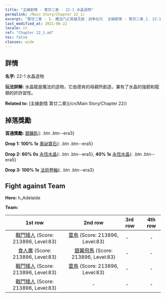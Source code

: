 ```yaml
---
title: "主線劇情 - 第廿二章 - 22-1 水晶造物"
permalink: /Main Story/Chapter 22_1/
excerpt: "第廿二章 - 1. 魔法门之英雄无敌：战争纪元  主線劇情 - 第廿二章_1. 22-1 水晶造物"
last_modified_at: 2021-06-22
locale: cn
ref: "Chapter 22_1.md"
toc: false
classes: wide
---
```


## 詳情

 **名字:** 22-1 水晶造物

 **玩法詳解:** 水晶龍是魔法的造物，它由德肯的母親所創造，兼有了水晶的強韌和龍類的奸詐習性。

 **Related to:** [主線劇情 第廿二章](/cn/Main Story/Chapter 22/)

## 掉落獎勵

 **首通獎勵:** [銀鑰匙](/cn/Items/con_693/){: .btn .btn--era3}

 **Drop 1:** **100% 1x** [奧祕寶石](/cn/Items/mat_79/){: .btn .btn--era5}

 **Drop 2:** **60% 0x** [永恆水晶](/cn/Items/mat_73/){: .btn .btn--era5}, **40% 1x** [永恆水晶](/cn/Items/mat_73/){: .btn .btn--era5}

 **Drop 3:** **100% 1x** [法術卷軸](/cn/Items/con_694/){: .btn .btn--era3}


## Fight against Team
 **Hero:** h_Adelaide

 **Team:**


  | 1st row | 2nd row | 3rd row | 4th row |
  |:----:|:----:|:----|:----:|
  | [戰鬥矮人](/cn/units/Dwarf/) (Score: 213896, Level:83)  | [雷鳥](/cn/units/Roc/) (Score: 213896, Level:83)  | - | - |
  | [食人魔](/cn/units/Ogre/) (Score: 213896, Level:83)  | [銀翼飛馬](/cn/units/Pegasus/) (Score: 213896, Level:83)  | - | - |
  | [戰鬥矮人](/cn/units/Dwarf/) (Score: 213896, Level:83)  | [雷鳥](/cn/units/Roc/) (Score: 213896, Level:83)  | - | - |
  | [戰鬥矮人](/cn/units/Dwarf/) (Score: 213896, Level:83)  | - | - | - |


